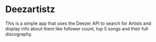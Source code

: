 # Deezartistz

This is a simple app that uses the Deezer API to search for Artists and display info about them like follower count, top 5 songs and their full discography.

